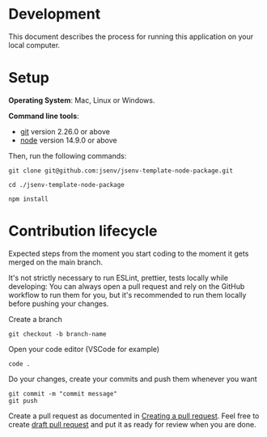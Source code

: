 <!-- inspired from https://github.com/github/docs/blob/main/contributing/development.md -->

# Development

This document describes the process for running this application on your local computer.

# Setup

**Operating System**: Mac, Linux or Windows.

**Command line tools**:

- [git](https://git-scm.com/) version 2.26.0 or above
- [node](https://nodejs.org/en/) version 14.9.0 or above

Then, run the following commands:

```console
git clone git@github.com:jsenv/jsenv-template-node-package.git
```

```console
cd ./jsenv-template-node-package
```

```console
npm install
```

# Contribution lifecycle

Expected steps from the moment you start coding to the moment it gets merged on the main branch.

It's not strictly necessary to run ESLint, prettier, tests locally while developing: You can always open a pull request and rely on the GitHub workflow to run them for you, but it's recommended to run them locally before pushing your changes.

Create a branch

```console
git checkout -b branch-name
```

Open your code editor (VSCode for example)

```console
code .
```

Do your changes, create your commits and push them whenever you want

```console
git commit -m "commit message"
git push
```

Create a pull request as documented in [Creating a pull request](https://docs.github.com/en/github/collaborating-with-issues-and-pull-requests/creating-a-pull-request). Feel free to create [draft pull request](https://github.blog/2019-02-14-introducing-draft-pull-requests/) and put it as ready for review when you are done.
